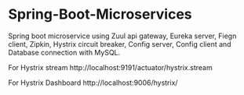 # Spring-Boot-Microservices
Spring boot microservice using Zuul api gateway, Eureka server, Fiegn client, Zipkin, Hystrix circuit breaker, Config server, Config client and Database connection with MySQL.


For Hystrix stream
http://localhost:9191/actuator/hystrix.stream

For Hystrix Dashboard
http://localhost:9006/hystrix/
